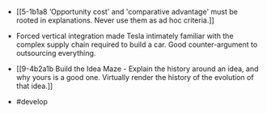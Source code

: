 - [[5-1b1a8 ‘Opportunity cost' and 'comparative advantage' must be rooted in explanations. Never use them as ad hoc criteria.]]

- Forced vertical integration made Tesla intimately familiar with the complex supply chain required to build a car. Good counter-argument to outsourcing everything.

- [[9-4b2a1b Build the Idea Maze - Explain the history around an idea, and why yours is a good one. Virtually render the history of the evolution of that idea.]]

- #develop
